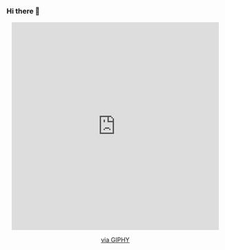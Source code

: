 ### Hi there 👋
<div id="header" align="center">
<iframe src="https://giphy.com/embed/4dHQePtILZySljcp4B" width="480" height="480" frameBorder="0" class="giphy-embed" allowFullScreen></iframe><p><a href="https://giphy.com/gifs/space-falling-astro-4dHQePtILZySljcp4B">via GIPHY</a></p>
</div>
<!--
**BillyGrind/BillyGrind** is a ✨ _special_ ✨ repository because its `README.md` (this file) appears on your GitHub profile.

Here are some ideas to get you started:

- 🔭 I’m currently working on ...
- 🌱 I’m currently learning ...
- 👯 I’m looking to collaborate on ...
- 🤔 I’m looking for help with ...
- 💬 Ask me about ...
- 📫 How to reach me: ...
- 😄 Pronouns: ...
- ⚡ Fun fact: ...
-->
